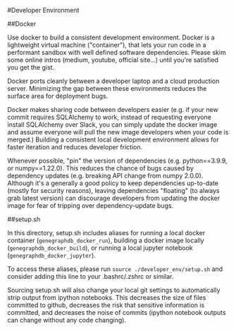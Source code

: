 #Developer Environment 

##Docker

Use docker to build a consistent development environment.  Docker is a lightweight virtual machine ("container"),
that lets your run code in a performant sandbox with well defined software dependencies.
Please skim some online intros (medium, youtube, official site...) until you're satisfied you get the gist.

Docker ports cleanly between a developer laptop and a cloud production server.
Minimizing the gap between these environments reduces the surface area for deployment bugs.

Docker makes sharing code between developers easier (e.g. if your new commit requires SQLAlchemy to work,
instead of requesting everyone install SQLAlchemy over Slack, you can simply update the docker image and assume
everyone will pull the new image developers when your code is merged.)
Building a consistent local development environment allows for faster iteration and reduces developer friction.

Whenever possible, "pin" the version of dependencies  (e.g. python==3.9.9, or numpy==1.22.0).
This reduces the chance of bugs caused by dependency updates (e.g. breaking API change from numpy 2.0.0).
Although it's a generally a good policy to keep dependencies up-to-date (mostly for security reasons),
leaving dependencies "floating" (to always grab latest version) can discourage developers from updating the docker
image for fear of tripping over dependency-update bugs.


##setup.sh

In this directory, setup.sh includes aliases for
running a local docker container (`genegraphdb_docker_run`),
building a docker image locally (`genegraphdb_docker_build`),
or running a local jupyter notebook (`genegraphdb_docker_jupyter`).

To access these aliases, please run `source ./developer_env/setup.sh` 
and consider adding this line to your .bashrc/.zshrc or similar.

Sourcing setup.sh will also change your local git settings to automatically strip output from ipython notebooks.
This decreases the size of files committed to github, decreases the risk that sensitive information is committed,
and decreases the noise of commits (ipython notebook outputs can change without any code changing).

